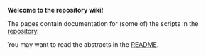 **Welcome to the repository wiki!**

The pages contain documentation for (some of) the scripts in the [repository](url/of/the/repo).

You may want to read the abstracts in the [README](url/of/the/readme).



